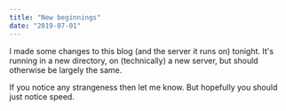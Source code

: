 ```yaml
---
title: "New beginnings"
date: "2019-07-01"
---
```


I made some changes to this blog (and the server it runs on) tonight. It's running in a new directory, on (technically) a new server, but should otherwise be largely the same.

If you notice any strangeness then let me know. But hopefully you should just notice speed.
